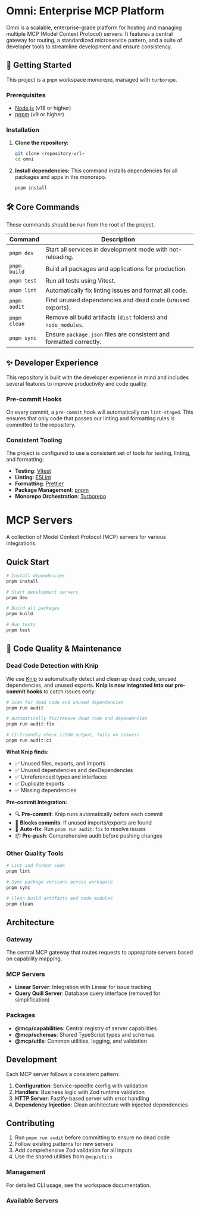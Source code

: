 # Omni: Enterprise MCP Platform

Omni is a scalable, enterprise-grade platform for hosting and managing multiple MCP (Model Context
Protocol) servers. It features a central gateway for routing, a standardized microservice pattern,
and a suite of developer tools to streamline development and ensure consistency.

## 🚀 Getting Started

This project is a `pnpm` workspace monorepo, managed with `turborepo`.

### Prerequisites

- [Node.js](https://nodejs.org/) (v18 or higher)
- [pnpm](https://pnpm.io/) (v9 or higher)

### Installation

1.  **Clone the repository:**

    ```bash
    git clone <repository-url>
    cd omni
    ```

2.  **Install dependencies:** This command installs dependencies for all packages and apps in the
    monorepo.
    ```bash
    pnpm install
    ```

## 🛠️ Core Commands

These commands should be run from the root of the project.

| Command      | Description                                                         |
| ------------ | ------------------------------------------------------------------- |
| `pnpm dev`   | Start all services in development mode with hot-reloading.          |
| `pnpm build` | Build all packages and applications for production.                 |
| `pnpm test`  | Run all tests using Vitest.                                         |
| `pnpm lint`  | Automatically fix linting issues and format all code.               |
| `pnpm audit` | Find unused dependencies and dead code (unused exports).            |
| `pnpm clean` | Remove all build artifacts (`dist` folders) and `node_modules`.     |
| `pnpm sync`  | Ensure `package.json` files are consistent and formatted correctly. |

## ✨ Developer Experience

This repository is built with the developer experience in mind and includes several features to
improve productivity and code quality.

### Pre-commit Hooks

On every commit, a `pre-commit` hook will automatically run `lint-staged`. This ensures that only
code that passes our linting and formatting rules is committed to the repository.

### Consistent Tooling

The project is configured to use a consistent set of tools for testing, linting, and formatting:

- **Testing**: [Vitest](https://vitest.dev/)
- **Linting**: [ESLint](https://eslint.org/)
- **Formatting**: [Prettier](https://prettier.io/)
- **Package Management**: [pnpm](https://pnpm.io/)
- **Monorepo Orchestration**: [Turborepo](https://turbo.build/)

# MCP Servers

A collection of Model Context Protocol (MCP) servers for various integrations.

## Quick Start

```bash
# Install dependencies
pnpm install

# Start development servers
pnpm dev

# Build all packages
pnpm build

# Run tests
pnpm test
```

## 🧹 Code Quality & Maintenance

### Dead Code Detection with Knip

We use [Knip](https://knip.dev) to automatically detect and clean up dead code, unused dependencies,
and unused exports. **Knip is now integrated into our pre-commit hooks** to catch issues early:

```bash
# Scan for dead code and unused dependencies
pnpm run audit

# Automatically fix/remove dead code and dependencies
pnpm run audit:fix

# CI-friendly check (JSON output, fails on issues)
pnpm run audit:ci
```

**What Knip finds:**

- ✅ Unused files, exports, and imports
- ✅ Unused dependencies and devDependencies
- ✅ Unreferenced types and interfaces
- ✅ Duplicate exports
- ✅ Missing dependencies

**Pre-commit Integration:**

- 🔍 **Pre-commit**: Knip runs automatically before each commit
- 🚫 **Blocks commits**: If unused imports/exports are found
- 🔧 **Auto-fix**: Run `pnpm run audit:fix` to resolve issues
- 📦 **Pre-push**: Comprehensive audit before pushing changes

### Other Quality Tools

```bash
# Lint and format code
pnpm lint

# Sync package versions across workspace
pnpm sync

# Clean build artifacts and node_modules
pnpm clean
```

## Architecture

### Gateway

The central MCP gateway that routes requests to appropriate servers based on capability mapping.

### MCP Servers

- **Linear Server**: Integration with Linear for issue tracking
- **Query Quill Server**: Database query interface (removed for simplification)

### Packages

- **@mcp/capabilities**: Central registry of server capabilities
- **@mcp/schemas**: Shared TypeScript types and schemas
- **@mcp/utils**: Common utilities, logging, and validation

## Development

Each MCP server follows a consistent pattern:

1. **Configuration**: Service-specific config with validation
2. **Handlers**: Business logic with Zod runtime validation
3. **HTTP Server**: Fastify-based server with error handling
4. **Dependency Injection**: Clean architecture with injected dependencies

## Contributing

1. Run `pnpm run audit` before committing to ensure no dead code
2. Follow existing patterns for new servers
3. Add comprehensive Zod validation for all inputs
4. Use the shared utilities from `@mcp/utils`

### Management

For detailed CLI usage, see the workspace documentation.

### Available Servers
